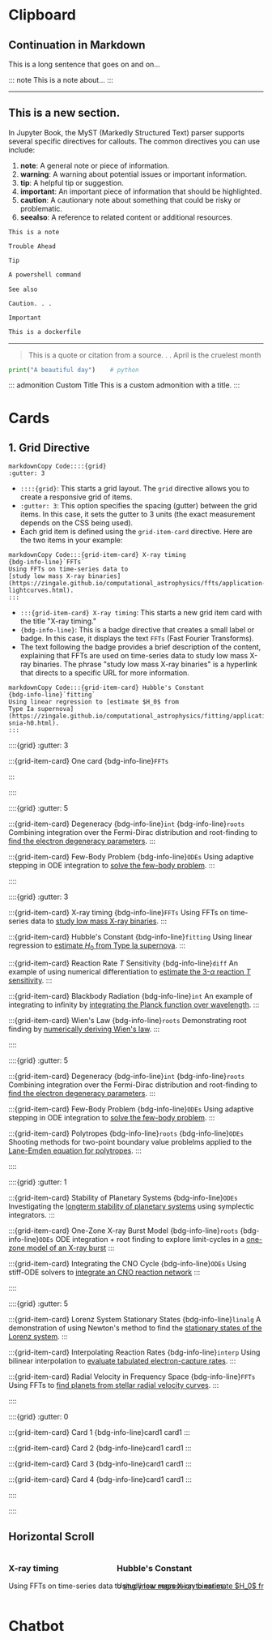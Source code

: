 # Clipboard



## Continuation in Markdown

This is a long sentence that goes on and on...

::: note
This is a note about...
:::


---
This is a new section.
---



In Jupyter Book, the MyST (Markedly Structured Text) parser supports several specific directives for callouts. The common directives you can use include:

1. **note**: A general note or piece of information.
2. **warning**: A warning about potential issues or important information.
3. **tip**: A helpful tip or suggestion.
4. **important**: An important piece of information that should be highlighted.
5. **caution**: A cautionary note about something that could be risky or problematic.
6. **seealso**: A reference to related content or additional resources.

```{note}
This is a note
```

```{warning}
Trouble Ahead
```

```{tip}
Tip
```

```powershell
A powershell command
```

```{seealso}
See also
```

```{caution}
Caution. . . 
```

```{important}
Important
```

```dockerfile
This is a dockerfile
```

---

> This is a quote or citation from a source. . . April is the cruelest month

```python
print("A beautiful day")	# python
```

::: admonition Custom Title
This is a custom admonition with a title.
:::

# Cards

## 1. Grid Directive

```
markdownCopy Code::::{grid}
:gutter: 3
```

- `::::{grid}`: This starts a grid layout. The `grid` directive allows you to create a responsive grid of items.
- `:gutter: 3`: This option specifies the spacing (gutter) between the grid items. In this case, it sets the gutter to 3 units (the exact measurement depends on the CSS being used).
- Each grid item is defined using the `grid-item-card` directive. Here are the two items in your example:

```
markdownCopy Code:::{grid-item-card} X-ray timing
{bdg-info-line}`FFTs`
Using FFTs on time-series data to
[study low mass X-ray binaries](https://zingale.github.io/computational_astrophysics/ffts/application-lightcurves.html).
:::
```

- `:::{grid-item-card} X-ray timing`: This starts a new grid item card with the title "X-ray timing."
- `{bdg-info-line}`: This is a badge directive that creates a small label or badge. In this case, it displays the text `FFTs` (Fast Fourier Transforms).
- The text following the badge provides a brief description of the content, explaining that FFTs are used on time-series data to study low mass X-ray binaries. The phrase "study low mass X-ray binaries" is a hyperlink that directs to a specific URL for more information.

```
markdownCopy Code:::{grid-item-card} Hubble's Constant
{bdg-info-line}`fitting`
Using linear regression to [estimate $H_0$ from
Type Ia supernova](https://zingale.github.io/computational_astrophysics/fitting/application-snia-h0.html).
:::
```


::::{grid}
:gutter: 3

:::{grid-item-card} One card
{bdg-info-line}`FFTs`

:::

::::


::::{grid}
:gutter: 5

:::{grid-item-card} Degeneracy
{bdg-info-line}`int` {bdg-info-line}`roots`
Combining integration over the Fermi-Dirac
distribution and root-finding to [find
the electron degeneracy parameters](https://zingale.github.io/computational_astrophysics/basics/roots/application-degeneracy.html).
:::

:::{grid-item-card} Few-Body Problem
{bdg-info-line}`ODEs`
Using adaptive stepping in ODE integration
to [solve the few-body problem](https://zingale.github.io/computational_astrophysics/ODEs/application-few-body.html).
:::


::::




::::{grid}
:gutter: 3

:::{grid-item-card} X-ray timing
{bdg-info-line}`FFTs`
Using FFTs on time-series data to
[study low mass X-ray binaries](https://zingale.github.io/computational_astrophysics/ffts/application-lightcurves.html).
:::

:::{grid-item-card} Hubble's Constant
{bdg-info-line}`fitting`
Using linear regression to [estimate $H_0$ from
Type Ia supernova](https://zingale.github.io/computational_astrophysics/fitting/application-snia-h0.html).
:::

:::{grid-item-card} Reaction Rate $T$ Sensitivity
{bdg-info-line}`diff`
An example of using numerical differentiation to
[estimate the 3-$\alpha$ reaction $T$ sensitivity](https://zingale.github.io/computational_astrophysics/basics/diff-int/application-rate-temperature-sensitivity.html).
:::

:::{grid-item-card} Blackbody Radiation
{bdg-info-line}`int`
An example of integrating to infinity by
[integrating the Planck function over wavelength](https://zingale.github.io/computational_astrophysics/basics/diff-int/application-blackbody.html).
:::

:::{grid-item-card} Wien's Law
{bdg-info-line}`roots`
Demonstrating root finding by
[numerically deriving Wien&#39;s law](https://zingale.github.io/computational_astrophysics/basics/roots/application-wiens.html).
:::

::::

::::{grid}
:gutter: 5

:::{grid-item-card} Degeneracy
{bdg-info-line}`int` {bdg-info-line}`roots`
Combining integration over the Fermi-Dirac
distribution and root-finding to [find
the electron degeneracy parameters](https://zingale.github.io/computational_astrophysics/basics/roots/application-degeneracy.html).
:::

:::{grid-item-card} Few-Body Problem
{bdg-info-line}`ODEs`
Using adaptive stepping in ODE integration
to [solve the few-body problem](https://zingale.github.io/computational_astrophysics/ODEs/application-few-body.html).
:::

:::{grid-item-card} Polytropes
{bdg-info-line}`roots` {bdg-info-line}`ODEs`
Shooting methods for two-point boundary
value problelms
applied to the [Lane-Emden equation for polytropes](https://zingale.github.io/computational_astrophysics/ODEs/application-lane-emden.html).
:::

::::

::::{grid}
:gutter: 1

:::{grid-item-card} Stability of Planetary Systems
{bdg-info-line}`ODEs`
Investigating the [longterm stability of planetary systems](https://zingale.github.io/computational_astrophysics/ODEs/application-planetary-stability.html)
using symplectic integrators.
:::

:::{grid-item-card} One-Zone X-ray Burst Model
{bdg-info-line}`roots` {bdg-info-line}`ODEs`
ODE integration + root finding
to explore limit-cycles in a
[one-zone model of an X-ray burst](https://zingale.github.io/computational_astrophysics/ODEs/application-xrb-one-zone.html)
:::

:::{grid-item-card} Integrating the CNO Cycle
{bdg-info-line}`ODEs`
Using stiff-ODE solvers to
[integrate an CNO reaction network](https://zingale.github.io/computational_astrophysics/ODEs/application-CNO-network.html)
:::

::::

::::{grid}
:gutter: 5

:::{grid-item-card} Lorenz System Stationary States
{bdg-info-line}`linalg`
A demonstration of using Newton's method to find
the [stationary states of the Lorenz system](https://zingale.github.io/computational_astrophysics/basics/linear-algebra/application-lorenz.html).
:::

:::{grid-item-card} Interpolating Reaction Rates
{bdg-info-line}`interp`
Using bilinear interpolation to [evaluate tabulated electron-capture rates](https://zingale.github.io/computational_astrophysics/interpolation/application-interpolating-reaction-rates.html).
:::

:::{grid-item-card} Radial Velocity in Frequency Space
{bdg-info-line}`FFTs`
Using FFTs to [find planets from stellar radial velocity curves](https://zingale.github.io/computational_astrophysics/ffts/application-planets-fft.html).
:::

::::

::::{grid}
:gutter: 0

:::{grid-item-card} Card 1
{bdg-info-line}card1
card1
:::

:::{grid-item-card} Card 2
{bdg-info-line}card1
card1
:::

:::{grid-item-card} Card 3
{bdg-info-line}card1
card1
:::

:::{grid-item-card} Card 4
{bdg-info-line}card1
card1
:::

::::



::::

## Horizontal Scroll

<div style="overflow-x: auto; white-space: nowrap;">
    <div style="display: inline-block; width: 200px; margin-right: 10px;">
        <h3>X-ray timing</h3>
        <p>Using FFTs on time-series data to <a href="https://zingale.github.io/computational_astrophysics/ffts/application-lightcurves.html">study low mass X-ray binaries</a>.</p>
    </div>
    <div style="display: inline-block; width: 200px; margin-right: 10px;">
        <h3>Hubble's Constant</h3>
        <p>Using linear regression to <a href="https://zingale.github.io/computational_astrophysics/fitting/application-snia-h0.html">estimate $H_0$ from Type Ia supernova</a>.</p>
    </div>
    <!-- Add more items as needed -->
</div>

# Chatbot

<script src='https://cdn.jotfor.ms/s/umd/latest/for-embedded-agent.js'></script>

<script>
  window.addEventListener("DOMContentLoaded", function() {
    window.AgentInitializer.init({
      agentRenderURL: "https://agent.jotform.com/01962663544672b891ebbd2e010123bfd4dc",
      rootId: "JotformAgent-01962663544672b891ebbd2e010123bfd4dc",
      formID: "01962663544672b891ebbd2e010123bfd4dc",
      queryParams: ["skipWelcome=1", "maximizable=1"],
      domain: "https://www.jotform.com",
      isDraggable: false,
      background: "linear-gradient(180deg, #B3D37B 0%, #B3D37B 100%)",
      buttonBackgroundColor: "#3C4C1E",
      buttonIconColor: "#FFF",
      variant: false,
      customizations: {
        "greeting": "Yes",
        "greetingMessage": "Hi! How can I assist you?",
        "openByDefault": "No",
        "pulse": "Yes",
        "position": "right",
        "autoOpenChatIn": "0"
      },
      isVoice: false,
    });
  });
</script>
